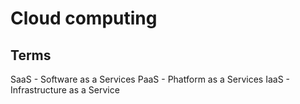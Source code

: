 Cloud computing
=====================================

## Terms
SaaS - Software as a Services
PaaS - Phatform as a Services
IaaS - Infrastructure as a Service


## 
